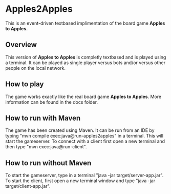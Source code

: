 # Apples2Apples

This is an event-driven textbased implimentation of the board game **Apples to Apples.** 

## Overview
This version of **Apples to Apples** is completly textbased and is played using a terminal.
It can be played as single player versus bots and/or versus other people on the local network.

## How to play
The game works exactly like the real board game **Apples to Apples**. More information can be found in the docs folder.

## How to run with Maven
The game has been created using Maven. It can be run from an IDE by typing "mvn compile exec:java@run-apples2apples" in a terminal. This will start the gameserver. To connect with a client first open a new terminal and then type "mvn exec:java@run-client".

## How to run without Maven
To start the gameserver, type in a terminal "java -jar target/server-app.jar". To start the client, first open a new terminal window and type "java -jar target/client-app.jar".
